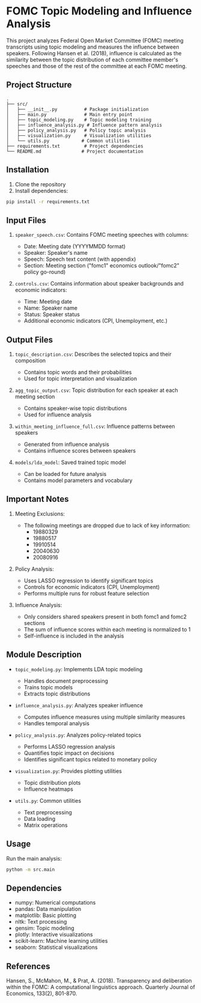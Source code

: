 # FOMC Topic Modeling and Influence Analysis

This project analyzes Federal Open Market Committee (FOMC) meeting transcripts using topic modeling and measures the influence between speakers. Following Hansen et al. (2018), influence is calculated as the similarity between the topic distribution of each committee member's speeches and those of the rest of the committee at each FOMC meeting.

## Project Structure

```
.
├── src/
│   ├── __init__.py          # Package initialization
│   ├── main.py              # Main entry point
│   ├── topic_modeling.py    # Topic modeling training
│   ├── influence_analysis.py # Influence pattern analysis
│   ├── policy_analysis.py   # Policy topic analysis
│   ├── visualization.py     # Visualization utilities
│   └── utils.py            # Common utilities
├── requirements.txt         # Project dependencies
└── README.md               # Project documentation
```

## Installation

1. Clone the repository
2. Install dependencies:
```bash
pip install -r requirements.txt
```

## Input Files

1. `speaker_speech.csv`: Contains FOMC meeting speeches with columns:
   - Date: Meeting date (YYYYMMDD format)
   - Speaker: Speaker's name
   - Speech: Speech text content (with appendix)
   - Section: Meeting section ("fomc1" economics outlook/"fomc2" policy go-round)

2. `controls.csv`: Contains information about speaker backgrounds and economic indicators:
   - Time: Meeting date
   - Name: Speaker name
   - Status: Speaker status
   - Additional economic indicators (CPI, Unemployment, etc.)

## Output Files

1. `topic_description.csv`: Describes the selected topics and their composition
   - Contains topic words and their probabilities
   - Used for topic interpretation and visualization

2. `agg_topic_output.csv`: Topic distribution for each speaker at each meeting section
   - Contains speaker-wise topic distributions
   - Used for influence analysis

3. `within_meeting_influence_full.csv`: Influence patterns between speakers
   - Generated from influence analysis
   - Contains influence scores between speakers

4. `models/lda_model`: Saved trained topic model
   - Can be loaded for future analysis
   - Contains model parameters and vocabulary

## Important Notes

1. Meeting Exclusions:
   - The following meetings are dropped due to lack of key information:
     * 19880329
     * 19880517
     * 19910514
     * 20040630
     * 20080916

2. Policy Analysis:
   - Uses LASSO regression to identify significant topics
   - Controls for economic indicators (CPI, Unemployment)
   - Performs multiple runs for robust feature selection

3. Influence Analysis:
   - Only considers shared speakers present in both fomc1 and fomc2 sections
   - The sum of influence scores within each meeting is normalized to 1
   - Self-influence is included in the analysis

## Module Description

- `topic_modeling.py`: Implements LDA topic modeling
  * Handles document preprocessing
  * Trains topic models
  * Extracts topic distributions

- `influence_analysis.py`: Analyzes speaker influence 
  * Computes influence measures using multiple similarity measures
  * Handles temporal analysis

- `policy_analysis.py`: Analyzes policy-related topics
  * Performs LASSO regression analysis
  * Quantifies topic impact on decisions
  * Identifies significant topics related to monetary policy

- `visualization.py`: Provides plotting utilities
  * Topic distribution plots
  * Influence heatmaps

- `utils.py`: Common utilities
  * Text preprocessing
  * Data loading
  * Matrix operations

## Usage

Run the main analysis:
```bash
python -m src.main
```

## Dependencies

- numpy: Numerical computations
- pandas: Data manipulation
- matplotlib: Basic plotting
- nltk: Text processing
- gensim: Topic modeling
- plotly: Interactive visualizations
- scikit-learn: Machine learning utilities
- seaborn: Statistical visualizations 

## References

Hansen, S., McMahon, M., & Prat, A. (2018). Transparency and deliberation within the FOMC: A computational linguistics approach. Quarterly Journal of Economics, 133(2), 801-870.
